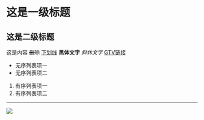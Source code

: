 # 这是一级标题  

## 这是二级标题  
这是内容 ~~删除~~ <u>下划线</u> **黑体文字** *斜休文字* [GTV链接](https://gtv.org)  
* 无序列表项一
* 无序列表项二
1. 有序列表项一
2. 有序列表项二
***
![](https://gnews.org/wp-content/themes/Gnews/images/GNEWS-LOGO-SINGLE-55x170.png)
